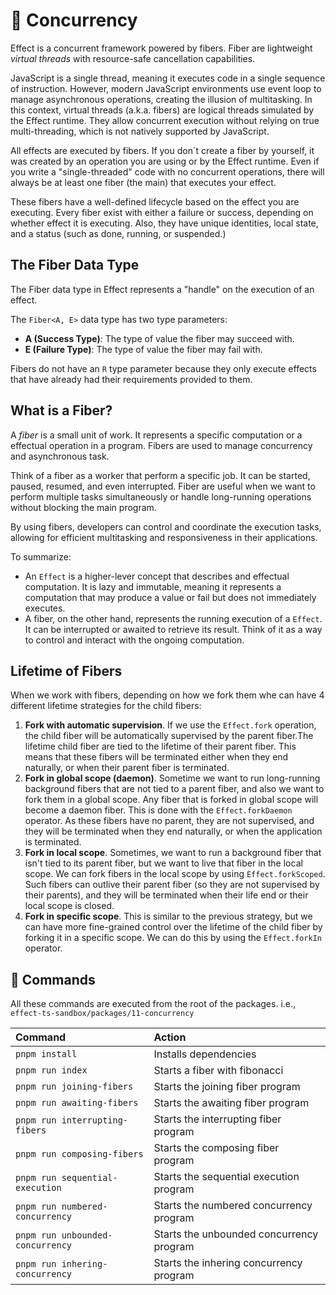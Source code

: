 🧵 Concurrency
==============

Effect is a concurrent framework powered by fibers. Fiber are lightweight _virtual threads_ with resource-safe cancellation capabilities.

JavaScript is a single thread, meaning it executes code in a single sequence of instruction. However, modern JavaScript environments use event loop to manage asynchronous operations, creating the illusion of multitasking. In this context, virtual threads (a.k.a. fibers) are logical threads simulated by the Effect runtime. They allow concurrent execution without relying on true multi-threading, which is not natively supported by JavaScript.

All effects are executed by fibers. If you don´t create a fiber by yourself, it was created by an operation you are using or by the Effect runtime. Even if you write a "single-threaded" code with no concurrent operations, there will always be at least one fiber (the main) that executes your effect.

These fibers have a well-defined lifecycle based on the effect you are executing. Every fiber exist with either a failure or success, depending on whether effect it is executing. Also, they have unique identities, local state, and a status (such as done, running, or suspended.)
 
The Fiber Data Type
-------------------

The Fiber data type in Effect represents a "handle" on the execution of an effect.

The `Fiber<A, E>` data type has two type parameters:

- **A (Success Type)**: The type of value the fiber may succeed with.
- **E (Failure Type)**: The type of value the fiber may fail with.

Fibers do not have an `R` type parameter because they only execute effects that have already had their requirements provided to them.

What is a Fiber?
----------------

A _fiber_ is a small unit of work. It represents a specific computation or a effectual operation in a program. Fibers are used to manage concurrency and asynchronous task.

Think of a fiber as a worker that perform a specific job. It can be started, paused, resumed, and even interrupted. Fiber are useful when we want to perform multiple tasks simultaneously or handle long-running operations without blocking the main program.

By using fibers, developers can control and coordinate the execution tasks, allowing for efficient multitasking and responsiveness in their applications.

To summarize:

- An `Effect` is a higher-lever concept that describes and effectual computation. It is lazy and immutable, meaning it represents a computation that may produce a value or fail but does not immediately executes.
- A fiber, on the other hand, represents the running execution of a `Effect`. It can be interrupted or awaited to retrieve its result. Think of it as a way to control and interact with the ongoing computation.

Lifetime of Fibers
------------------

When we work with fibers, depending on how we fork them whe can have 4 different lifetime strategies for the child fibers:

1. **Fork with automatic supervision**. If we use the `Effect.fork` operation, the child fiber will be automatically supervised by the parent fiber.The lifetime child fiber are tied to the lifetime of their parent fiber. This means that these fibers will be terminated either when they end naturally, or when their parent fiber is terminated.
2. **Fork in global scope (daemon)**. Sometime we want to run long-running background fibers that are not tied to a parent fiber, and also we want to fork them in a global scope. Any fiber that is forked in global scope will become a daemon fiber. This is done with the `Effect.forkDaemon` operator. As these fibers have no parent, they are not supervised, and they will be terminated when they end naturally, or when the application is terminated.
3. **Fork in local scope**. Sometimes, we want to run a background fiber that isn't tied to its parent fiber, but we want to live that fiber in the local scope. We can fork fibers in the local scope by using `Effect.forkScoped`. Such fibers can outlive their parent fiber (so they are not supervised by their parents), and they will be terminated when their life end or their local scope is closed.
4. **Fork in specific scope**. This is similar to the previous strategy, but we can have more fine-grained control over the lifetime of the child fiber by forking it in a specific scope. We can do this by using the `Effect.forkIn` operator.


🧞 Commands
-----------

All these commands are executed from the root of the packages. i.e., `effect-ts-sandbox/packages/11-concurrency`

| Command                    | Action                                           |
| :------------------------- | :----------------------------------------------- |
| `pnpm install`             | Installs dependencies                            |
| `pnpm run index`             | Starts a fiber with fibonacci               |
| `pnpm run joining-fibers`  | Starts the joining fiber program     |
| `pnpm run awaiting-fibers`  | Starts the awaiting fiber program     |
| `pnpm run interrupting-fibers`  | Starts the interrupting fiber program     |
| `pnpm run composing-fibers`  | Starts the composing fiber program     |
| `pnpm run sequential-execution`  | Starts the sequential execution program     |
| `pnpm run numbered-concurrency`  | Starts the numbered concurrency program     |
| `pnpm run unbounded-concurrency`  | Starts the unbounded concurrency program     |
| `pnpm run inhering-concurrency`  | Starts the inhering concurrency program     |


